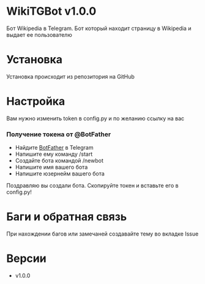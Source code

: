 # WikiTGBot v1.0.0
Бот Wikipedia в Telegram.
Бот который находит страницу в Wikipedia и выдает ее пользователю
# Установка
Установка происходит из репозитория на GitHub
# Настройка
Вам нужно изменить token в config.py и по желанию ссылку на вас
<h3>Получение токена от @BotFather</h3>
<ul>
  <li>Найдите <a href="https://t.me/BotFather">BotFather</a> в Telegram</li>
  <li>Напишите ему команду /start</li>
  <li>Создайте бота командой /newbot</li>
  <li>Напишите имя вашего бота</li>
  <li>Напишите юзернейм вашего бота</li>
</ul>
<p>Поздравляю вы создали бота. Скопируйте токен и вставьте его в config.py!</p>

# Баги и обратная связь
При нахождении багов или замечаней создавайте тему во вкладке Issue
# Версии
<ul>
<li>v1.0.0</li>
</ul>
